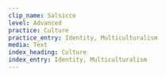 ```yaml
---
clip_name: Salsicce
level: Advanced
practice: Culture
practice_entry: Identity, Multiculturalism
media: Text
index_heading: Culture
index_entry: Identity, Multiculturalism
---
```

